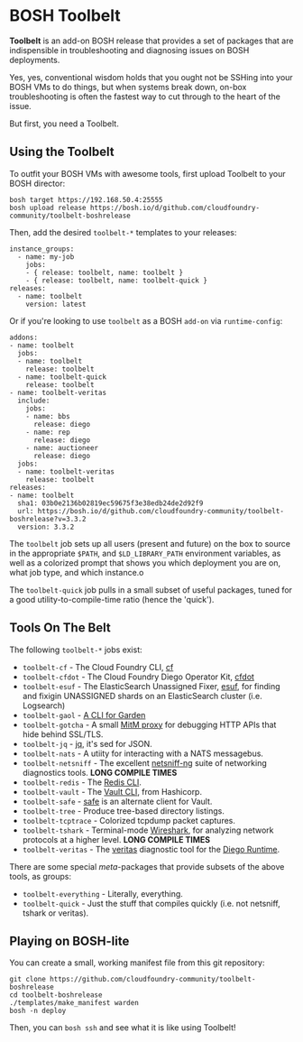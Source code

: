 BOSH Toolbelt
=============

**Toolbelt** is an add-on BOSH release that provides a set of
packages that are indispensible in troubleshooting and diagnosing
issues on BOSH deployments.

Yes, yes, conventional wisdom holds that you ought not be SSHing
into your BOSH VMs to do things, but when systems break down,
on-box troubleshooting is often the fastest way to cut through to
the heart of the issue.

But first, you need a Toolbelt.


Using the Toolbelt
------------------

To outfit your BOSH VMs with awesome tools, first upload Toolbelt
to your BOSH director:

    bosh target https://192.168.50.4:25555
    bosh upload release https://bosh.io/d/github.com/cloudfoundry-community/toolbelt-boshrelease

Then, add the desired `toolbelt-*` templates to your releases:

    instance_groups:
      - name: my-job
        jobs:
        - { release: toolbelt, name: toolbelt }
        - { release: toolbelt, name: toolbelt-quick }
    releases:
      - name: toolbelt
        version: latest

Or if you're looking to use `toolbelt` as a BOSH `add-on` via `runtime-config`:

    addons:
    - name: toolbelt
      jobs:
      - name: toolbelt
        release: toolbelt
      - name: toolbelt-quick
        release: toolbelt
    - name: toolbelt-veritas
      include:
        jobs:
        - name: bbs
          release: diego
        - name: rep
          release: diego
        - name: auctioneer
          release: diego
      jobs:
      - name: toolbelt-veritas
        release: toolbelt
    releases:
    - name: toolbelt
      sha1: 03b0e2136b02819ec59675f3e38edb24de2d92f9
      url: https://bosh.io/d/github.com/cloudfoundry-community/toolbelt-boshrelease?v=3.3.2
      version: 3.3.2

The `toolbelt` job sets up all users (present and future) on the
box to source in the appropriate `$PATH`, and `$LD_LIBRARY_PATH`
environment variables, as well as a colorized prompt that shows
you which deployment you are on, what job type, and which
instance.o

The `toolbelt-quick` job pulls in a small subset of useful
packages, tuned for a good utility-to-compile-time ratio (hence
the 'quick').


Tools On The Belt
-----------------

The following `toolbelt-*` jobs exist:

- `toolbelt-cf` - The Cloud Foundry CLI, [cf][cf]
- `toolbelt-cfdot` - The Cloud Foundry Diego Operator Kit, [cfdot][cfdot]
- `toolbelt-esuf` - The ElasticSearch Unassigned Fixer,
  [esuf][esuf], for finding and fixigin UNASSIGNED shards on an
  ElasticSearch cluster (i.e. Logsearch)
- `toolbelt-gaol` - [A CLI for Garden][gaol]
- `toolbelt-gotcha` - A small [MitM proxy][gotcha] for debugging
  HTTP APIs that hide behind SSL/TLS.
- `toolbelt-jq` - [jq][jq], it's sed for JSON.
- `toolbelt-nats` - A utiity for interacting with a NATS
  messagebus.
- `toolbelt-netsniff` - The excellent [netsniff-ng][netsniff-ng]
  suite of networking diagnostics tools.  **LONG COMPILE TIMES**
- `toolbelt-redis` - The [Redis CLI][redis].
- `toolbelt-vault` - The [Vault CLI][vault], from Hashicorp.
- `toolbelt-safe` - [safe][safe] is an alternate client for Vault.
- `toolbelt-tree` - Produce tree-based directory listings.
- `toolbelt-tcptrace` - Colorized tcpdump packet captures.
- `toolbelt-tshark` - Terminal-mode [Wireshark][tshark], for
  analyzing network protocols at a higher level.  **LONG COMPILE
  TIMES**
- `toolbelt-veritas` - The [veritas][veritas] diagnostic tool for
  the [Diego Runtime][diego].

There are some special _meta_-packages that provide subsets of the
above tools, as groups:

- `toolbelt-everything` - Literally, everything.
- `toolbelt-quick` - Just the stuff that compiles quickly (i.e.
  not netsniff, tshark or veritas).


Playing on BOSH-lite
--------------------

You can create a small, working manifest file from this git
repository:

    git clone https://github.com/cloudfoundry-community/toolbelt-boshrelease
    cd toolbelt-boshrelease
    ./templates/make_manifest warden
    bosh -n deploy

Then, you can `bosh ssh` and see what it is like using Toolbelt!


[cf]:          https://github.com/cloudfoundry/cli
[cfdot]:       https://github.com/cloudfoundry/cfdot
[esuf]:        https://github.com/starkandwayne/esuf
[gaol]:        https://github.com/contraband/gaol
[gotcha]:      https://github.com/jhunt/gotcha
[jq]:          https://stedolan.github.io/jq/
[netsniff-ng]: http://netsniff-ng.org/
[redis]:       http://redis.io/
[vault]:       https://www.vaultproject.io/
[safe]:        https://github.com/jhunt/safe
[tshark]:      https://www.wireshark.org/
[veritas]:     https://github.com/pivotal-cf-experimental/veritas
[diego]:       https://github.com/cloudfoundry-incubator/diego-release
